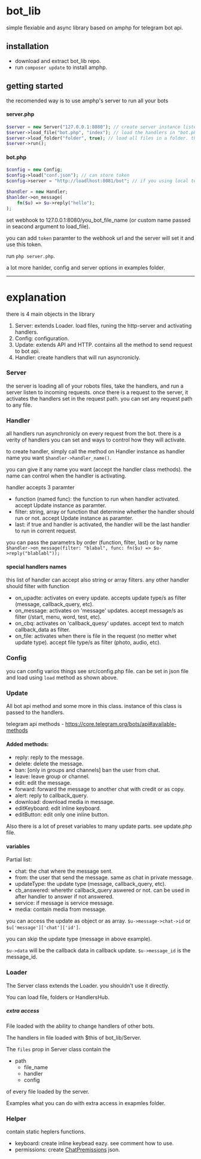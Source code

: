 # bot_lib

simple flexiable and async library based on amphp for telegram bot api.

## installation

- download and extract bot_lib repo.
- run `composer update` to install amphp.

## getting started

the recomended way is to use amphp's server to run all your bots

#### server.php

```php
$server = new Server("127.0.0.1:8080"); // create server instance listening to port 8080
$server->load_file("bot.php", "index"); // load the handlers in "bot.php" and store them in "index" path
$server->load_folder("folder", true); // load all files in a folder. the second param is whether to load recursivly or not
$server->run();
```
#### bot.php

```php
$config = new Config;
$config->load("conf.json"); // can store token
$config->server = "http://loadlhost:8081/bot"; // if you using local telegram-bot-api

$handler = new Handler;
$hanlder->on_message(
    fn($u) => $u->reply("hello");
);
```
set webhook to 127.0.0.1:8080/you_bot_file_name (or custom name passed in seacond argument to load_file).

you can add `token` paramter to the webhook url and the server will set it and use this token.

run `php server.php`.

a lot more hanlder, config and server options in examples folder.

---
# explanation

there is 4 main objects in the library

1. Server: extends Loader. load files, runing the http-server and activating handlers.
2. Config: configuration.
3. Update: extends API and HTTP. contains all the method to send request to bot api.
4. Handler: create handlers that will run asyncronicly.

### Server 
the server is loading all of your robots files, take the handlers, and run a server listen to incoming requests.
once there is a request to the server, it activates the handlers set in the request path. you can set any request path to any file.

### Handler
all handlers run asynchronicly on every request from the bot. 
there is a verity of handlers you can set and ways to control how they will activate.

to create handler, simply call the method on Handler instance as handler name you want `$handler->handler_name()`.

you can give it any name you want (accept the handler class methods).
the name can control when the handler is activating.

handler accepts 3 paramter

- function (named func): the function to run when handler activated. accept Update instance as paramter.
- filter: string, array or function that determine whether the handler should run or not. accept Update instance as paramter.
- last: if true and handler is activated, the handler will be the last handler to run in corrent request.

you can pass the parametrs by order (function, filter, last) or by name `$handler->on_message(filter: "blabal", func: fn($u) => $u->reply("blablabl"));`

#### special handlers names
this list of handler can accept also string or array filters. any other handler should filter with function

- on_upadte: activates on every update. accepts update type/s as filter (message, callback_query, etc).
- on_message: activates on 'message' updates. accept message/s as filter (/start, menu, word, test, etc).
- on_cbq: activates on 'callback_quesy' updates. accept text to match callback_data as filter.
- on_file: activates when there is file in the request (no metter whet update type). accept file type/s as filter (photo, audio, etc).

### Config
you can config varios things see src/config.php file. can be set in json file and load using `load` method as shown above.

### Update
All bot api method and some more in this class. instance of this class is passed to the handlers.

telegram api methods - https://core.telegram.org/bots/api#available-methods

#### Added methods:

- reply: reply to the message.
- delete: delete the message.
- ban: [only in groups and channels] ban the user from chat.
- leave: leave group or channel.
- edit: edit the message.
- forward: forward the message to another chat with credit or as copy.
- alert: reply to callback_query.
- download: download media in message.
- editKeyboard: edit inline keyboard.
- editButton: edit only one inline button.

Also there is a lot of preset variables to many update parts. see update.php file.

#### variables 
Partial list:

- chat: the chat where the message sent.
- from: the user that send the message. same as chat in private message.
- updateType: the update type (message, callback_query, etc).
- cb_answered: wherethr callback_query aswered or not. can be used in after handler to answer if not answered.
- service: if message is service message.
- media: contain media from message.

you can access the update as object or as array. `$u->message->chat->id` or `$u['message']['chat']['id']`.

you can skip the update type (message in above example). 

`$u->data` will be the callback data in callback update. `$u->message_id` is the message_id.

### Loader
The Server class extends the Loader. you shouldn't use it directly.

You can load file, folders or HandlersHub.

##### extra access
File loaded with the ability to change handlers of other bots.

The handlers in file loaded with $this of bot_lib/Server.

The `files` prop in Server class contain the

- path 
    - file_name 
    - handler 
    - config 
 
of every file loaded by the server.

Examples what you can do with extra access in exapmles folder.

### Helper
contain static heplers functions.

- keyboard: create inline keybead eazy. see comment how to use.
- permissions: create [ChatPremissions](https://core.telegram.org/bots/api#chatpermissions) json.